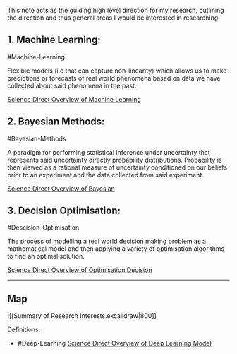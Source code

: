 This note acts as the guiding high level direction for my research, outlining the direction and thus general areas I would be interested in researching. 
## 1. Machine Learning:
#Machine-Learning  

Flexible models (i.e that can capture non-linearity) which allows us to make predictions or forecasts of real world phenomena based on data we have collected about said phenomena in the past. 

[Science Direct Overview of Machine Learning](https://www.sciencedirect.com/topics/computer-science/machine-learning)

## 2. Bayesian Methods:
#Bayesian-Methods 

A paradigm for performing statistical inference under uncertainty that represents said uncertainty directly probability distributions. Probability is then viewed as a rational measure of uncertainty conditioned on our beliefs prior to an experiment and the data collected from said experiment.    

[Science Direct Overview of Bayesian](https://www.sciencedirect.com/topics/mathematics/bayesian)

## 3. Decision Optimisation:
#Descision-Optimisation

The process of modelling a real world decision making problem as a mathematical model and then applying a variety of optimisation algorithms to find an optimal solution. 

[Science Direct Overview of Optimisation Decision](https://www.sciencedirect.com/topics/computer-science/optimization-decision#:~:text=Decision%20optimization%20is%20a%20branch,relative%20influence%20on%20the%20output.)

---

## Map

![[Summary of Research Interests.excalidraw|800]]

Definitions:
- #Deep-Learning [Science Direct Overview of Deep Learning Model](https://www.sciencedirect.com/topics/computer-science/deep-learning-model)

